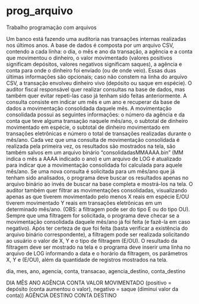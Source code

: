# prog_arquivo
Trabalho programação com arquivos 

Um banco está fazendo uma auditoria nas transações internas realizadas nos últimos anos. A base de dados é composta por um arquivo CSV, contendo a cada linha: o dia, o mês e ano da transação, a agência e a conta que movimentou o dinheiro, o valor movimentado (valores positivos significam depósitos, valores negativos significam saques), a agência e conta para onde o dinheiro foi enviado (ou de onde veio). Essas duas últimas informações são opcionais; caso não constem na linha do arquivo CSV, a transação envolveu dinheiro vivo (depósito ou saque em espécie).
O auditor fiscal responsável quer realizar consultas na base de dados, mas também quer evitar repeti-las caso já tenham sido feitas anteriormente. A consulta consiste em indicar um mês e um ano e recuperar da base de dados a movimentação consolidada daquele mês. A movimentação consolidada possui as seguintes informações: o número da agência e da conta que teve alguma transação naquele mês/ano, o subtotal de dinheiro movimentado em espécie, o subtotal de dinheiro movimentado em transações eletrônicas e número o total de transações realizadas durante o mês/ano. Cada vez que uma consulta de movimentação consolidada é realizada pela primeira vez, os resultados são mostrados na tela, são também salvos em um arquivo binário “consolidadasMMAAAA.bin” (MM indica o mês a AAAA indicado o ano) e um arquivo de LOG é atualizado para indicar que a movimentação consolidada foi calculada para aquele mês/ano. Se uma nova consulta é solicitada para um mês/ano que já tenham sido analisados, o programa deve buscar os resultados apenas no arquivo binário ao invés de buscar na base completa e mostrá-los na tela.
O auditor também quer filtrar as movimentações consolidadas, visualizando apenas as que tiverem movimentado pelo menos X reais em espécie E/OU tiverem movimentado Y reais em transações eletrônicas em um determinado mês/ano. (OBS: a filtragem pode ser do tipo E ou do tipo OU). Sempre que uma filtragem for solicitada, o programa deve checar se a movimentação consolidada daquele mês/ano já foi feita (e fazê-la em caso negativo). Após ter certeza de que foi feita (basta verificar a existência do arquivo binário correspondente), a filtragem pode ser realizada solicitando ao usuário o valor de X, Y e o tipo de filtragem (E/OU).
O resultado da filtragem deve ser mostrado na tela e o programa deve inserir uma linha no arquivo de LOG informando a data e o horário da filtragem, os parâmetros X, Y e (E/OU), além da quantidade de registros mostrados na tela.


dia, mes, ano, agencia, conta, transacao, agencia_destino, conta_destino

DIA
MÊS
ANO
AGÊNCIA
CONTA
VALOR MOVIMENTADO (positivo = depósito (conta aumentou o valor), negativo = saque (diminui valor da conta))
AGÊNCIA DESTINO
CONTA DESTINO